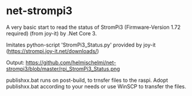 # net-strompi3
A very basic start to read the status of StromPi3 (Firmware-Version 1.72 required) (from joy-it) by .Net Core 3.

Imitates python-script 'StromPi3_Status.py' provided by joy-it (https://strompi.joy-it.net/downloads/)

Output:
https://github.com/helmischelmi/net-strompi3/blob/master/rpi_StromPi3_Status.png

publishxx.bat runs on post-build, to trnsfer files to the raspi.
Adopt publishxx.bat according to your needs or use WinSCP to transfer the files.
